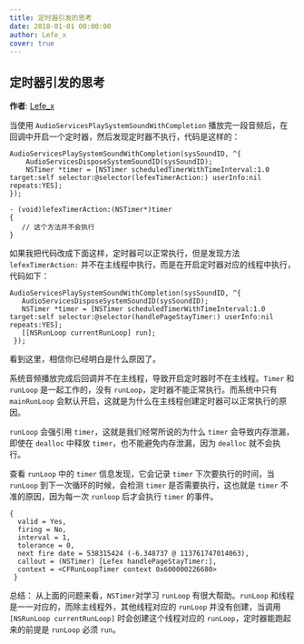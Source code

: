 ```yaml
---
title: 定时器引发的思考
date: 2018-01-01 00:00:00
author: Lefe_x
cover: true
---
```


定时器引发的思考
--------

**作者**: [Lefe_x](https://weibo.com/u/5953150140)

当使用 `AudioServicesPlaySystemSoundWithCompletion` 播放完一段音频后，在回调中开启一个定时器，然后发现定时器不执行，代码是这样的：

```objc
AudioServicesPlaySystemSoundWithCompletion(sysSoundID, ^{
    AudioServicesDisposeSystemSoundID(sysSoundID);
    NSTimer *timer = [NSTimer scheduledTimerWithTimeInterval:1.0 target:self selector:@selector(lefexTimerAction:) userInfo:nil repeats:YES];
});

- (void)lefexTimerAction:(NSTimer*)timer
{
   // 这个方法并不会执行
}
```

如果我把代码改成下面这样，定时器可以正常执行，但是发现方法 `lefexTimerAction:` 并不在主线程中执行，而是在开启定时器对应的线程中执行，代码如下：

```
AudioServicesPlaySystemSoundWithCompletion(sysSoundID, ^{
   AudioServicesDisposeSystemSoundID(sysSoundID);
   NSTimer *timer = [NSTimer scheduledTimerWithTimeInterval:1.0 target:self selector:@selector(handlePageStayTimer:) userInfo:nil repeats:YES];
   [[NSRunLoop currentRunLoop] run];
 });
```

看到这里，相信你已经明白是什么原因了。

系统音频播放完成后回调并不在主线程，导致开启定时器时不在主线程。`Timer` 和 `runLoop` 是一起工作的，没有 `runLoop`，定时器不能正常执行。而系统中只有 `mainRunLoop` 会默认开启，这就是为什么在主线程创建定时器可以正常执行的原因。

`runLoop` 会强引用 `timer`，这就是我们经常所说的为什么 `timer` 会导致内存泄漏，即使在 `dealloc` 中释放 `timer`，也不能避免内存泄漏，因为 `dealloc` 就不会执行。

查看 `runLoop` 中的 `timer` 信息发现，它会记录 `timer` 下次要执行的时间，当 `runLoop` 到下一次循环的时候，会检测 `timer` 是否需要执行，这也就是 `timer` 不准的原因，因为每一次 `runloop` 后才会执行 `timer` 的事件。

```objc
{
  valid = Yes,
  firing = No,
  interval = 1,
  tolerance = 0,
  next fire date = 538315424 (-6.348737 @ 113761747014063),
  callout = (NSTimer) [Lefex handlePageStayTimer:],
  context = <CFRunLoopTimer context 0x600000226680>
 }
```

总结：
从上面的问题来看，`NSTimer`对学习 `runLoop` 有很大帮助。`runLoop` 和线程是一一对应的，而除主线程外，其他线程对应的 `runLoop` 并没有创建，当调用 `[NSRunLoop currentRunLoop]` 时会创建这个线程对应的 `runLoop`，定时器能跑起来的前提是 `runLoop` 必须 `run`。